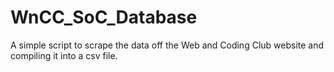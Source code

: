 # WnCC_SoC_Database

A simple script to scrape the data off the Web and Coding Club website and compiling it into a csv file.
